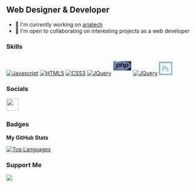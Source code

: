 Web Designer & Developer
-----------------------------

*   🚀  I'm currently working on [ariatech](https://ariatech.online)
*   🤝  I'm open to collaborating on interesting projects as a web developer

                  
### Skills
<p align="left">
  
<a href="https://developer.mozilla.org/en-US/docs/Web/JavaScript" target="_blank" rel="noreferrer"><img src="https://raw.githubusercontent.com/danielcranney/readme-generator/main/public/icons/skills/javascript-colored.svg" width="36" height="36" alt="Javascript" /></a>
  <a href="https://developer.mozilla.org/en-US/docs/Glossary/HTML5" target="_blank" rel="noreferrer"><img src="https://raw.githubusercontent.com/danielcranney/readme-generator/main/public/icons/skills/html5-colored.svg" width="36" height="36" alt="HTML5" /></a>
    <a href="https://developer.mozilla.org/en-US/docs/Web/CSS" target="_blank" rel="noreferrer"><img src="https://raw.githubusercontent.com/danielcranney/readme-generator/main/public/icons/skills/css3-colored.svg" width="36" height="36" alt="CSS3" /></a>
    <a href="https://jquery.com/" target="_blank" rel="noreferrer"><img src="https://raw.githubusercontent.com/danielcranney/readme-generator/main/public/icons/skills/jquery-colored.svg" width="36" height="36" alt="JQuery" /></a>
      <a href="https://php.net/" target="_blank" rel="noreferrer"><img src="https://raw.githubusercontent.com/devicons/devicon/master/icons/php/php-original.svg" width="50" height="50" alt="JQuery" /></a>
        <a href="#" target="_blank" rel="noreferrer"><img src="https://www.vectorlogo.zone/logos/adobe_illustrator/adobe_illustrator-icon.svg" width="36" height="36" alt="JQuery" /></a>
          <a href="#" target="_blank" rel="noreferrer"><img src="https://raw.githubusercontent.com/devicons/devicon/master/icons/photoshop/photoshop-line.svg" width="36" height="36" alt="JQuery" /></a>
</p>
                    
### Socials
                  
<p align="left">
  <a href="https://www.linkedin.com/in/sinapazoki" target="_blank" rel="noreferrer"><img src="https://raw.githubusercontent.com/danielcranney/readme-generator/main/public/icons/socials/linkedin.svg" width="32" height="32" /></a>

</p>

### Badges

<b>My GitHub Stats</b>

<a href="https://github.com/sinapazoki" align="left"><img width="300" src="https://github-readme-stats.vercel.app/api/top-langs/?username=sinapazoki&langs_count=10&title_color=0891b2&text_color=ffffff&icon_color=0891b2&bg_color=1c1917&hide_border=true&locale=en&custom_title=Top%20%Languages" alt="Top Languages" /></a>
### Support Me
<a href="https://www.buymeacoffee.com/sinapazoki"><img src="https://img.buymeacoffee.com/api/?url=aHR0cHM6Ly9jZG4uYnV5bWVhY29mZmVlLmNvbS91cGxvYWRzL3Byb2ZpbGVfcGljdHVyZXMvMjAyMi8wNy8wcmhaVXVET29YU2FMOW5wLmpwZWdAMzAwd18wZS53ZWJw&creator=sinapazoki&design_code=1&design_color=%23ff813f&slug=sinapazoki" width="200" /></a>
